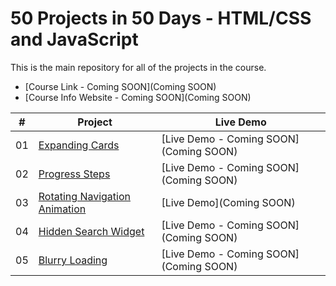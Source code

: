 # 50 Projects in 50 Days - HTML/CSS and JavaScript

This is the main repository for all of the projects in the course.

-   [Course Link - Coming SOON](Coming SOON)
-   [Course Info Website - Coming SOON](Coming SOON)

|  #  | Project                                                                                                                     | Live Demo                                                                         |
| :-: | --------------------------------------------------------------------------------------------------------------------------- | --------------------------------------------------------------------------------- |
| 01  | [Expanding Cards](https://github.com/bradtraversy/50projects50days/tree/master/expanding-cards)                             | [Live Demo - Coming SOON](Coming SOON)               |
| 02  | [Progress Steps](https://github.com/bradtraversy/50projects50days/tree/master/progress-steps)                               | [Live Demo - Coming SOON](Coming SOON)                |
| 03  | [Rotating Navigation Animation](https://github.com/bradtraversy/50projects50days/tree/master/rotating-nav-animation)                       | [Live Demo](Coming SOON) |
| 04  | [Hidden Search Widget](https://github.com/bradtraversy/50projects50days/tree/master/hidden-search)                          | [Live Demo - Coming SOON](Coming SOON)          |
| 05  | [Blurry Loading](https://github.com/bradtraversy/50projects50days/tree/master/blurry-loading)                               | [Live Demo - Coming SOON](Coming SOON)                |
